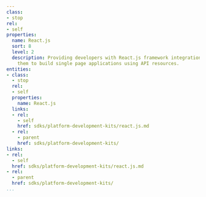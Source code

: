 ```yaml
---
class:
- stop
rel:
- self
properties:
  name: React.js
  sort: 8
  level: 2
  description: Providing developers with React.js framework integration, allowing
    them to build single page applications using API resources.
entities:
- class:
  - stop
  rel:
  - self
  properties:
    name: React.js
  links:
  - rel:
    - self
    href: sdks/platform-development-kits/react.js.md
  - rel:
    - parent
    href: sdks/platform-development-kits/
links:
- rel:
  - self
  href: sdks/platform-development-kits/react.js.md
- rel:
  - parent
  href: sdks/platform-development-kits/
...
```

